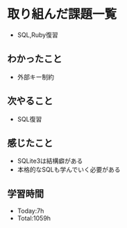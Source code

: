 # 取り組んだ課題一覧
- SQL,Ruby復習
## わかったこと
- 外部キー制約
## 次やること
- SQL復習
## 感じたこと
- SQLite3は結構癖がある
- 本格的なSQLも学んでいく必要がある
## 学習時間
- Today:7h
- Total:1059h
